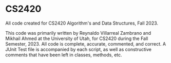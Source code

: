 # CS2420
All code created for CS2420 Algorithm's and Data Structures, Fall 2023.

This code was primarily written by Reynaldo Villarreal Zambrano and Mikhail Ahmed at the University of Utah, for CS2420
during the Fall Semester, 2023. All code is complete, accurate, commented, and correct. A JUnit Test file is accompanied by each script, as well as 
constructive comments that have been left in classes, methods, etc. 
